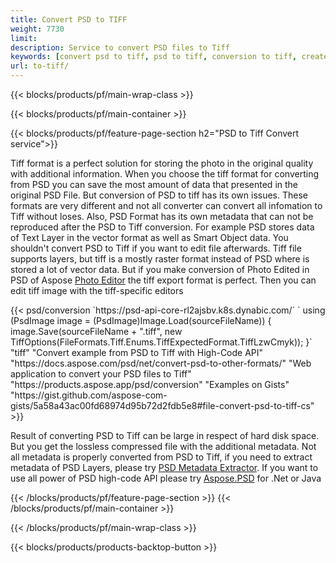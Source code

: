 ```yaml
---
title: Convert PSD to TIFF
weight: 7730
limit: 
description: Service to convert PSD files to Tiff
keywords: [convert psd to tiff, psd to tiff, conversion to tiff, create tiff from psd, print psd as tiff]
url: to-tiff/
---
```


{{< blocks/products/pf/main-wrap-class >}}

{{< blocks/products/pf/main-container >}}

{{< blocks/products/pf/feature-page-section h2="PSD to Tiff Convert service">}}
<p>Tiff format is a perfect solution for storing the photo in the original quality with additional information. When you choose the tiff format for converting from PSD you can save the most amount of data that presented in the original PSD File. But conversion of PSD to tiff has its own issues. These formats are very different and not all converter can convert all infomation to Tiff without loses. Also, PSD Format has its own metadata that can not be reproduced after the PSD to Tiff conversion. For example PSD stores data of Text Layer in the vector format as well as Smart Object data. You shouldn't convert PSD to Tiff if you want to edit file afterwards. Tiff file supports layers, but tiff is a mostly raster format instead of PSD where is stored a lot of vector data. But if you make conversion of Photo Edited in PSD of Aspose <a href="https://products.aspose.app/psd/photo-editor">Photo Editor</a> the tiff export format is perfect. Then you can edit tiff image with the tiff-specific editors</p>
{{< psd/conversion 
`https://psd-api-core-rl2ajsbv.k8s.dynabic.com/` 
`    using (PsdImage image = (PsdImage)Image.Load(sourceFileName))
    {
        image.Save(sourceFileName + ".tiff", new TiffOptions(FileFormats.Tiff.Enums.TiffExpectedFormat.TiffLzwCmyk));
    }`
	"tiff"
"Convert example from PSD to Tiff with High-Code API"  "https://docs.aspose.com/psd/net/convert-psd-to-other-formats/" 
"Web application to convert your PSD files to Tiff" "https://products.aspose.app/psd/conversion"
"Examples on Gists" "https://gist.github.com/aspose-com-gists/5a58a43ac00fd68974d95b72d2fdb5e8#file-convert-psd-to-tiff-cs"
>}}
<p>Result of converting PSD to Tiff can be large in respect of hard disk space. But you get the lossless compressed file with the additional metadata. Not all metadata is properly converted from PSD to Tiff, if you need to extract metadata of PSD Layers, please try <a href="https://products.aspose.app/psd/metadata">PSD Metadata Extractor</a>. If you want to use all power of PSD high-code API please try <a href="/psd">Aspose.PSD</a> for .Net or Java</p>
{{< /blocks/products/pf/feature-page-section >}}
{{< /blocks/products/pf/main-container >}}


{{< /blocks/products/pf/main-wrap-class >}}

{{< blocks/products/products-backtop-button >}}
